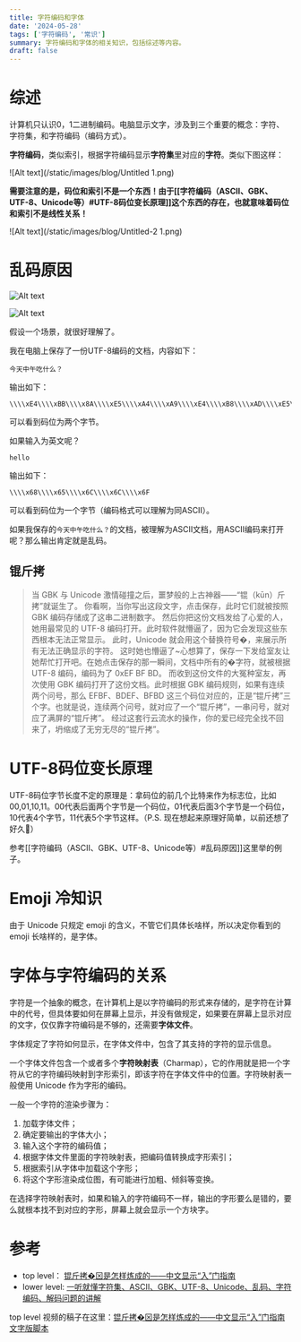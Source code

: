```yaml
---
title: 字符编码和字体
date: '2024-05-28'
tags: ['字符编码', '常识']
summary: 字符编码和字体的相关知识，包括综述等内容。
draft: false
---
```


# 综述

计算机只认识0，1二进制编码。电脑显示文字，涉及到三个重要的概念：字符、字符集，和字符编码（编码方式）。

**字符编码**，类似索引，根据字符编码显示**字符集**里对应的**字符**。类似下图这样：

<!-- more -->

![Alt text](/static/images/blog/Untitled 1.png)

**需要注意的是，码位和索引不是一个东西！由于[[字符编码（ASCII、GBK、UTF-8、Unicode等）#UTF-8码位变长原理]]这个东西的存在，也就意味着码位和索引不是线性关系！**

![Alt text](/static/images/blog/Untitled-2 1.png)

# 乱码原因

![Alt text](/static/images/blog/Untitled-3.png)

![Alt text](/static/images/blog/Untitled-4.png)

假设一个场景，就很好理解了。

我在电脑上保存了一份UTF-8编码的文档，内容如下：

```
今天中午吃什么？

```

输出如下：

```
\\\\xE4\\\\xBB\\\\x8A\\\\xE5\\\\xA4\\\\xA9\\\\xE4\\\\xB8\\\\xAD\\\\xE5\\\\x8D\\\\x88\\\\xE5\\\\x90\\\\x83\\\\xE4\\\\xBB\\\\x80\\\\xE4\\\\xB9\\\\x88\\\\xEF\\\\xBC\\\\x9F

```

可以看到码位为两个字节。

如果输入为英文呢？

```
hello

```

输出如下：

```
\\\\x68\\\\x65\\\\x6C\\\\x6C\\\\x6F

```

可以看到码位为一个字节（编码格式可以理解为同ASCII）。

如果我保存的`今天中午吃什么？`的文档，被理解为ASCII文档，用ASCII编码来打开呢？那么输出肯定就是乱码。

## 锟斤拷

> 当 GBK 与 Unicode 激情碰撞之后，噩梦般的上古神器——“锟（kūn）斤拷”就诞生了。 你看啊，当你写出这段文字，点击保存，此时它们就被按照 GBK 编码存储成了这串二进制数字。 然后你把这份文档发给了心爱的人，她用最常见的 UTF-8 编码打开。此时软件就懵逼了，因为它会发现这些东西根本无法正常显示。 此时，Unicode 就会用这个替换符号�，来展示所有无法正确显示的字符。 这时她也懵逼了~心想算了，保存一下发给室友让她帮忙打开吧。在她点击保存的那一瞬间，文档中所有的�字符，就被根据 UTF-8 编码，编码为了 0xEF BF BD。 而收到这份文件的大冤种室友，再次使用 GBK 编码打开了这份文档。此时根据 GBK 编码规则，如果有连续两个问号，那么 EFBF、BDEF、BFBD 这三个码位对应的，正是“锟斤拷”三个字。也就是说，连续两个问号，就对应了一个“锟斤拷”，一串问号，就对应了满屏的“锟斤拷”。 经过这套行云流水的操作，你的爱已经完全找不回来了，坍缩成了无穷无尽的“锟斤拷”。

# UTF-8码位变长原理

UTF-8码位字节长度不定的原理是：拿码位的前几个比特来作为标志位，比如00,01,10,11。00代表后面两个字节是一个码位，01代表后面3个字节是一个码位，10代表4个字节，11代表5个字节这样。（P.S. 现在想起来原理好简单，以前还想了好久🤣）

参考[[字符编码（ASCII、GBK、UTF-8、Unicode等）#乱码原因]]这里举的例子。

# Emoji 冷知识

由于 Unicode 只规定 emoji 的含义，不管它们具体长啥样，所以决定你看到的 emoji 长啥样的，是字体。

# 字体与字符编码的关系

字符是一个抽象的概念，在计算机上是以字符编码的形式来存储的，是字符在计算中的代号，但具体要如何在屏幕上显示，并没有做规定，如果要在屏幕上显示对应的文字，仅仅靠字符编码是不够的，还需要**字体文件**。

字体规定了字符如何显示，在字体文件中，包含了其支持的字符的显示信息。

一个字体文件包含一个或者多个**字符映射表**（Charmap），它的作用就是把一个字符从它的字符编码映射到字形索引，即该字符在字体文件中的位置。字符映射表一般使用 Unicode 作为字形的编码。

一般一个字符的渲染步骤为：

1. 加载字体文件；
2. 确定要输出的字体大小；
3. 输入这个字符的编码值；
4. 根据字体文件里面的字符映射表，把编码值转换成字形索引；
5. 根据索引从字体中加载这个字形；
6. 将这个字形渲染成位图，有可能进行加粗、倾斜等变换。

在选择字符映射表时，如果和输入的字符编码不一样，输出的字形要么是错的，要么就根本找不到对应的字形，屏幕上就会显示一个方块字。

# 参考

- top level： [锟斤拷�⊠是怎样炼成的——中文显示“⼊”门指南](https://www.bilibili.com/video/BV1cB4y177QR/?share_source=copy_web&vd_source=3bfb0ec751c895fd26607d3661a4598c)
- lower level: [一听就懂字符集、ASCII、GBK、UTF-8、Unicode、乱码、字符编码、解码问题的讲解](https://www.bilibili.com/video/BV1xD4y1y7yc/?share_source=copy_web&vd_source=3bfb0ec751c895fd26607d3661a4598c)

top level 视频的稿子在这里：[锟斤拷�⊠是怎样炼成的——中文显示“⼊”门指南 文字版脚本](https://chaiknows.feishu.cn/docx/doxcnQEbKZNVew6qrRmzFh9oiTd)